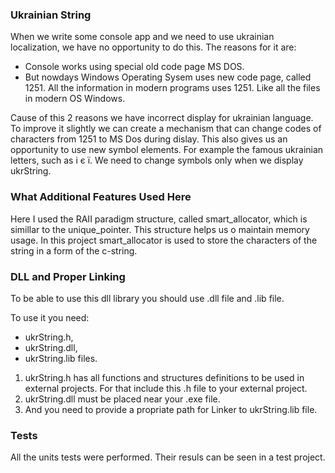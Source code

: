 ### Ukrainian String
When we write some console app and we need to use ukrainian localization, we have no opportunity to do this. The reasons for it are:
- Console works using special old code page MS DOS.
- But nowdays Windows Operating Sysem uses new code page, called 1251. All the information in modern programs uses 1251.
Like all the files in modern OS Windows.

Cause of this 2 reasons we have incorrect display for ukrainian language. To improve it slightly we can create a mechanism that can change codes of characters from 1251 to MS Dos during dislay.
This also gives us an opportunity to use new symbol elements. For example the famous ukrainian letters, such as i є ї. We need to change symbols only when we display ukrString. 

### What Additional Features Used Here
Here I used the RAII paradigm structure, called smart_allocator<T>, which is simillar to the unique_pointer. This structure helps us o maintain memory usage. 
In this project smart_allocator<T> is used to store the characters of the string in a form of the c-string. 

### DLL and Proper Linking
To be able to use this dll library you should use .dll file and .lib file. 

To use it you need:
- ukrString.h,
- ukrString.dll,
- ukrString.lib files.

1. ukrString.h has all functions and structures definitions to be used in external projects. For that include this .h file to your external project. 
2. ukrString.dll must be placed near your .exe file.
3. And you need to provide a propriate path for Linker to ukrString.lib file.

### Tests
All the units tests were performed. Their resuls can be seen in a test project. 


